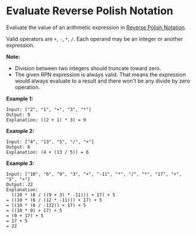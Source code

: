 # Evaluate Reverse Polish Notation

Evaluate the value of an arithmetic expression in [Reverse Polish Notation](https://en.wikipedia.org/wiki/Reverse_Polish_notation).

Valid operators are `+`, `-`, `*`, `/`. Each operand may be an integer or another expression.

**Note:**

- Division between two integers should truncate toward zero.
- The given RPN expression is always valid. That means the expression would always evaluate to a result and there won't be any divide by zero operation.

**Example 1:**

```pseudo
Input: ["2", "1", "+", "3", "*"]
Output: 9
Explanation: ((2 + 1) * 3) = 9
```

**Example 2:**

```pseudo
Input: ["4", "13", "5", "/", "+"]
Output: 6
Explanation: (4 + (13 / 5)) = 6
```

**Example 3:**

```pseudo
Input: ["10", "6", "9", "3", "+", "-11", "*", "/", "*", "17", "+", "5", "+"]
Output: 22
Explanation:
  ((10 * (6 / ((9 + 3) * -11))) + 17) + 5
= ((10 * (6 / (12 * -11))) + 17) + 5
= ((10 * (6 / -132)) + 17) + 5
= ((10 * 0) + 17) + 5
= (0 + 17) + 5
= 17 + 5
= 22
```
